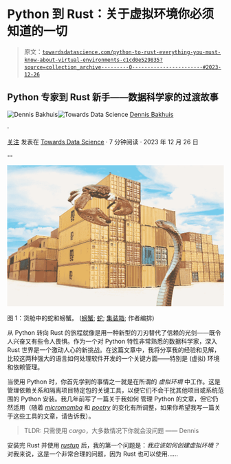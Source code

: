 # Python 到 Rust：关于虚拟环境你必须知道的一切

> 原文：[`towardsdatascience.com/python-to-rust-everything-you-must-know-about-virtual-environments-c1cd0e529835?source=collection_archive---------0-----------------------#2023-12-26`](https://towardsdatascience.com/python-to-rust-everything-you-must-know-about-virtual-environments-c1cd0e529835?source=collection_archive---------0-----------------------#2023-12-26)

## Python 专家到 Rust 新手——数据科学家的过渡故事

[](https://dennisbakhuis.medium.com/?source=post_page-----c1cd0e529835--------------------------------)![Dennis Bakhuis](https://dennisbakhuis.medium.com/?source=post_page-----c1cd0e529835--------------------------------)[](https://towardsdatascience.com/?source=post_page-----c1cd0e529835--------------------------------)![Towards Data Science](https://towardsdatascience.com/?source=post_page-----c1cd0e529835--------------------------------) [Dennis Bakhuis](https://dennisbakhuis.medium.com/?source=post_page-----c1cd0e529835--------------------------------)

·

[关注](https://medium.com/m/signin?actionUrl=https%3A%2F%2Fmedium.com%2F_%2Fsubscribe%2Fuser%2F5b8617eb89bb&operation=register&redirect=https%3A%2F%2Ftowardsdatascience.com%2Fpython-to-rust-everything-you-must-know-about-virtual-environments-c1cd0e529835&user=Dennis+Bakhuis&userId=5b8617eb89bb&source=post_page-5b8617eb89bb----c1cd0e529835---------------------post_header-----------) 发表在 [Towards Data Science](https://towardsdatascience.com/?source=post_page-----c1cd0e529835--------------------------------) · 7 分钟阅读 · 2023 年 12 月 26 日[](https://medium.com/m/signin?actionUrl=https%3A%2F%2Fmedium.com%2F_%2Fvote%2Ftowards-data-science%2Fc1cd0e529835&operation=register&redirect=https%3A%2F%2Ftowardsdatascience.com%2Fpython-to-rust-everything-you-must-know-about-virtual-environments-c1cd0e529835&user=Dennis+Bakhuis&userId=5b8617eb89bb&source=-----c1cd0e529835---------------------clap_footer-----------)

--

[](https://medium.com/m/signin?actionUrl=https%3A%2F%2Fmedium.com%2F_%2Fbookmark%2Fp%2Fc1cd0e529835&operation=register&redirect=https%3A%2F%2Ftowardsdatascience.com%2Fpython-to-rust-everything-you-must-know-about-virtual-environments-c1cd0e529835&source=-----c1cd0e529835---------------------bookmark_footer-----------)![](img/114983101b49df51f54b21054860ffc1.png)

图 1：货舱中的蛇和螃蟹。 ([螃蟹](https://unsplash.com/photos/a-group-of-red-mushrooms-ZWrsjySNfxY); [蛇](https://unsplash.com/photos/close-up-photo-of-brown-and-gray-snake-VUr5nmC1IM4); [集装箱](https://unsplash.com/photos/assorted-color-filed-intermodal-containers-tjX_sniNzgQ); 作者编排)

从 Python 转向 Rust 的旅程就像是用一种新型的刀刃替代了信赖的光剑——既令人兴奋又有些令人畏惧。作为一个对 Python 特性非常熟悉的数据科学家，深入 Rust 世界是一个激动人心的新挑战。在这篇文章中，我将分享我的经验和见解，比较这两种强大的语言如何处理软件开发的一个关键方面——特别是 (虚拟) 环境和依赖管理。

当使用 Python 时，你首先学到的事情之一就是在所谓的 *虚拟环境* 中工作。这是管理依赖关系和隔离项目特定包的关键工具，以便它们不会干扰其他项目或系统范围的 Python 安装。我几年前写了一篇关于我如何 管理 Python 的文章，但它仍然适用（随着 [*micromamba*](https://mamba.readthedocs.io/en/latest/user_guide/micromamba.html) 和 [*poetry*](https://python-poetry.org/) 的变化有所调整，如果你希望我写一篇关于这些工具的文章，请告诉我）。

> TLDR: 只需使用 *cargo*，大多数情况下你就会没问题 —— Dennis

安装完 Rust 并使用 [*rustup*](https://rustup.rs/) 后，我的第一个问题是：*我应该如何创建虚拟环境？* 对我来说，这是一个非常合理的问题，因为 Rust 也可以使用……
